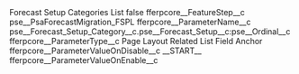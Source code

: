 <?xml version="1.0" encoding="UTF-8"?>
<CustomMetadata xmlns="http://soap.sforce.com/2006/04/metadata" xmlns:xsi="http://www.w3.org/2001/XMLSchema-instance" xmlns:xsd="http://www.w3.org/2001/XMLSchema">
    <label>Forecast Setup Categories List</label>
    <protected>false</protected>
    <values>
        <field>fferpcore__FeatureStep__c</field>
        <value xsi:type="xsd:string">pse__PsaForecastMigration_FSPL</value>
    </values>
    <values>
        <field>fferpcore__ParameterName__c</field>
        <value xsi:type="xsd:string">pse__Forecast_Setup_Category__c.pse__Forecast_Setup__c:pse__Ordinal__c</value>
    </values>
    <values>
        <field>fferpcore__ParameterType__c</field>
        <value xsi:type="xsd:string">Page Layout Related List Field Anchor</value>
    </values>
    <values>
        <field>fferpcore__ParameterValueOnDisable__c</field>
        <value xsi:type="xsd:string">__START__</value>
    </values>
    <values>
        <field>fferpcore__ParameterValueOnEnable__c</field>
        <value xsi:nil="true"/>
    </values>
</CustomMetadata>
